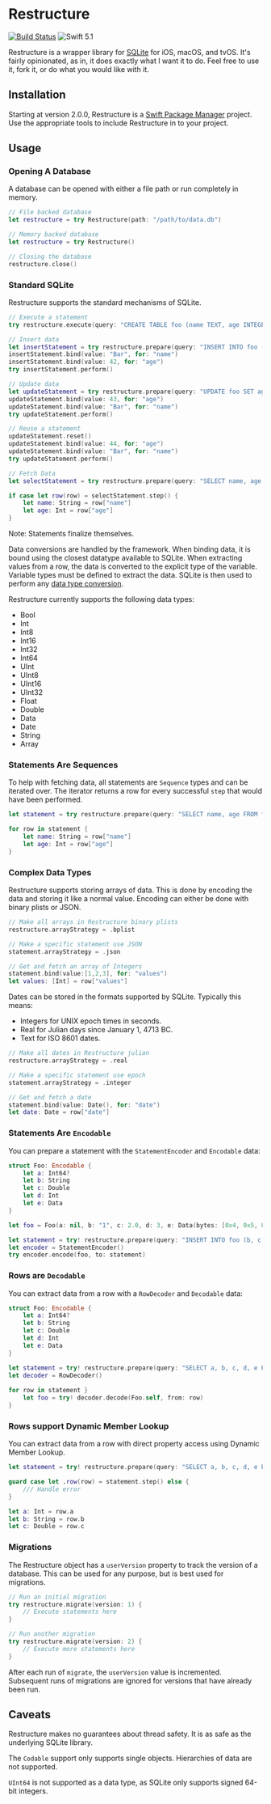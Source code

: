 #  Restructure

[![Build Status](https://travis-ci.org/stack/Restructure.svg?branch=swift-5.1)](https://travis-ci.org/stack/Restructure)
![Swift 5.1](https://img.shields.io/badge/Swift-5.1-orange.svg)

Restructure is a wrapper library for [SQLite](https://sqlite.org/index.html) for
iOS, macOS, and tvOS. It's fairly opinionated, as in, it does exactly what I
want it to do. Feel free to use it, fork it, or do what you would like with it.

## Installation

Starting at version 2.0.0, Restructure is a [Swift Package Manager](https://swift.org/package-manager/)
project. Use the appropriate tools to include Restructure in to your project.

## Usage

### Opening A Database

A database can be opened with either a file path or run completely in memory.

```swift
// File backed database
let restructure = try Restructure(path: "/path/to/data.db")

// Memory backed database
let restructure = try Restructure()

// Closing the database
restructure.close()
```

### Standard SQLite

Restructure supports the standard mechanisms of SQLite.

```swift
// Execute a statement
try restructure.execute(query: "CREATE TABLE foo (name TEXT, age INTEGER)")

// Insert data
let insertStatement = try restructure.prepare(query: "INSERT INTO foo (name, age) VALUES (:name, :age)")
insertStatement.bind(value: "Bar", for: "name")
insertStatement.bind(value: 42, for: "age")
try insertStatement.perform()

// Update data
let updateStatement = try restructure.prepare(query: "UPDATE foo SET age = :age WHERE name = :name")
updateStatement.bind(value: 43, for: "age")
updateStatement.bind(value: "Bar", for: "name")
try updateStatement.perform()

// Reuse a statement
updateStatement.reset()
updateStatement.bind(value: 44, for: "age")
updateStatement.bind(value: "Bar", for: "name")
try updateStatement.perform()

// Fetch Data
let selectStatement = try restructure.prepare(query: "SELECT name, age FROM foo")

if case let row(row) = selectStatement.step() {
    let name: String = row["name"]
    let age: Int = row["age"]
}
```

Note: Statements finalize themselves.

Data conversions are handled by the framework. When binding data, it is bound
using the closest datatype available to SQLite. When extracting values from a
row, the data is converted to the explicit type of the variable. Variable types
must be defined to extract the data. SQLite is then used to perform any [data
type conversion](https://www.sqlite.org/datatype3.html).

Restructure currently supports the following data types:

*   Bool
*   Int
*   Int8
*   Int16
*   Int32
*   Int64
*   UInt
*   UInt8
*   UInt16
*   UInt32
*   Float
*   Double
*   Data
*   Date
*   String
*   Array


### Statements Are Sequences

To help with fetching data, all statements are `Sequence` types and can be
iterated over. The iterator returns a row for every successful `step` that would
have been performed.

```swift
let statement = try restructure.prepare(query: "SELECT name, age FROM foo")

for row in statement {
    let name: String = row["name"]
    let age: Int = row["age"]
}
```

### Complex Data Types

Restructure supports storing arrays of data. This is done by encoding the data
and storing it like a normal value. Encoding can either be done with binary
plists or JSON.


```swift
// Make all arrays in Restructure binary plists
restructure.arrayStrategy = .bplist

// Make a specific statement use JSON
statement.arrayStrategy = .json

// Get and fetch an array of Integers
statement.bind(value:[1,2,3], for: "values")
let values: [Int] = row["values"]
```

Dates can be stored in the formats supported by SQLite. Typically this means:

*   Integers for UNIX epoch times in seconds.
*   Real for Julian days since January 1, 4713 BC.
*   Text for ISO 8601 dates.

```swift
// Make all dates in Restructure julian
restructure.arrayStrategy = .real

// Make a specific statement use epoch
statement.arrayStrategy = .integer

// Get and fetch a date
statement.bind(value: Date(), for: "date")
let date: Date = row["date"]
```

### Statements Are `Encodable`

You can prepare a statement with the `StatementEncoder` and `Encodable` data:

```swift
struct Foo: Encodable {
    let a: Int64?
    let b: String
    let c: Double
    let d: Int
    let e: Data
}

let foo = Foo(a: nil, b: "1", c: 2.0, d: 3, e: Data(bytes: [0x4, 0x5, 0x6], count: 3))

let statement = try! restructure.prepare(query: "INSERT INTO foo (b, c, d, e) VALUES (:b, :c, :d, :e)")
let encoder = StatementEncoder()
try encoder.encode(foo, to: statement)
```

### Rows are `Decodable`

You can extract data from a row with a `RowDecoder` and `Decodable` data:

```swift
struct Foo: Encodable {
    let a: Int64?
    let b: String
    let c: Double
    let d: Int
    let e: Data
}

let statement = try! restructure.prepare(query: "SELECT a, b, c, d, e FROM foo LIMIT 1")
let decoder = RowDecoder()
        
for row in statement }
    let foo = try! decoder.decode(Foo.self, from: row)
}
```


### Rows support Dynamic Member Lookup

You can extract data from a row with direct property access using Dynamic Member Lookup.

```swift
let statement = try! restructure.prepare(query: "SELECT a, b, c, d, e FROM foo LIMIT 1")

guard case let .row(row) = statement.step() else {
    /// Handle error
}

let a: Int = row.a
let b: String = row.b
let c: Double = row.c
```

### Migrations

The Restructure object has a `userVersion` property to track the version of a
database. This can be used for any purpose, but is best used for migrations.

```swift
// Run an initial migration
try restructure.migrate(version: 1) {
    // Execute statements here
}

// Run another migration
try restructure.migrate(version: 2) {
    // Execute more statements here
}
```

After each run of `migrate`, the `userVersion` value is incremented. Subsequent
runs of migrations are ignored for versions that have already been run.

## Caveats

Restructure makes no guarantees about thread safety. It is as safe as the
underlying SQLite library.

The `Codable` support only supports single objects. Hierarchies of data are not
supported.

`UInt64` is not supported as a data type, as SQLite only supports signed 64-bit
integers.

